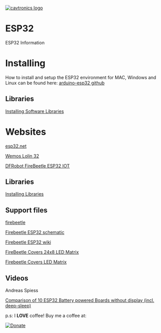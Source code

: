 [![cavtronics logo](https://cldup.com/BhJv2ZU0rj.jpg)](http://www.cavtronics.com "cavtronics")
# ESP32
ESP32 Information

# Installing 
How to install and setup the ESP32 environment for MAC, Windows and Linux can be found here: 
[arduino-esp32 github](https://github.com/espressif/arduino-esp32)

## Libraries
[Installing Software Libraries](https://www.arduino.cc/en/Guide/Libraries)

# Websites

[esp32.net](http://esp32.net/)


[Wemos Lolin 32](https://wiki.wemos.cc/products:lolin32:lolin32)


[DFRobot FireBeetle ESP32 IOT](https://www.dfrobot.com/product-1590.html)

## Libraries
[Installing Libraries](https://www.arduino.cc/en/Guide/Libraries)

## Support files
[firebeetle](https://github.com/Arduinolibrary?utf8=%E2%9C%93&tab=repositories&q=firebeetle&type=&language=)

[Firebeetle ESP32 schematic](https://github.com/Robert-MARKII/Document/blob/master/%5BDFR0478%5DFireBeetle%20Board-ESP32\(V1.0\).pdf)

[Firebeetle ESP32 wiki](https://www.dfrobot.com/wiki/index.php/FireBeetle_ESP32_IOT_Microcontroller_\(Supports_Wi-Fi_%26_Bluetooth\)_SKU:_DFR0478)

[FireBeetle Covers 24x8 LED Matrix](https://github.com/Arduinolibrary/FireBeetle_Covers_24x8_LED_Matrix)

[Firebeetle Covers LED Matrix](https://www.dfrobot.com/wiki/index.php/FireBeetle_Covers-24%C3%978_LED_Matrix_\(White\)_SKU:_DFR0484)


## Videos

Andreas Spiess

[Comparison of 10 ESP32 Battery powered Boards without display (incl. deep-sleep)
](https://www.youtube.com/watch?v=-769_YIeGmI)


p.s:
I **LOVE** coffee! Buy me a coffee at:   

[![Donate](https://img.shields.io/badge/Donate-PayPal-green.svg)](https://www.paypal.com/cgi-bin/webscr?cmd=_s-xclick&hosted_button_id=ZHBUNDXJXVW4U)




